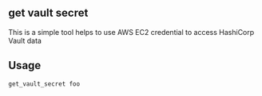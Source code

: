 ## get vault secret
This is a simple tool helps to use AWS EC2 credential to access HashiCorp Vault data


## Usage
```
get_vault_secret foo
```
